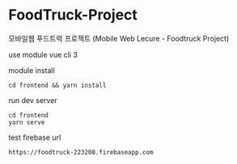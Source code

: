 # FoodTruck-Project
모바일웹 푸드트럭 프로젝트 (Mobile Web Lecure - Foodtruck Project)

use module
vue cli 3

module install
```
cd frontend && yarn install
```

run dev server 
```
cd frontend
yarn serve
```

test firebase url
```
https://foodtruck-223208.firebaseapp.com
```
